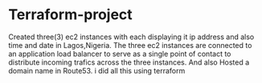 # Terraform-project
Created three(3) ec2 instances with each displaying it ip address and also time and date in Lagos,Nigeria.
The three ec2 instances are  connected to an application load balancer to serve as a single point of contact to distribute incoming trafics across the three instances.
And also Hosted a domain name in Route53.
i did all this using terraform 

